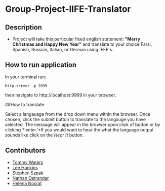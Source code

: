 # Group-Project-IIFE-Translator

## Description
- Project will take this particular fixed english statement: **"Merry Christmas and Happy New Year"** and translate to your choice Farsi, Spanish, Russian, Italian, or German using IFFE's.

## How to run application
In your terminal run:
```
http-server -p 9999
```
then navigate to http://localhost:9999 in your browser.

##How to translate

Select a langauage from the drop down menu within the browser. Once chosen, click the submit button to translate to the langauge you have selected. The message will appear in the browser upon click of button or by clicking *'enter.'*If you would want to hear the what the language output sounds like click on the *Hear It* button.


## Contributors
- [Tommy Waters](https://github.com/Thomaswaters05)
- [Lee Hankins](https://github.com/utleroy)
- [Stephen Szpak](https://github.com/stephenszpak)
- [Nathan Ostrander](https://github.com/ostrander-nathan)
- [Helena Nosrat](https://github.com/helanan)